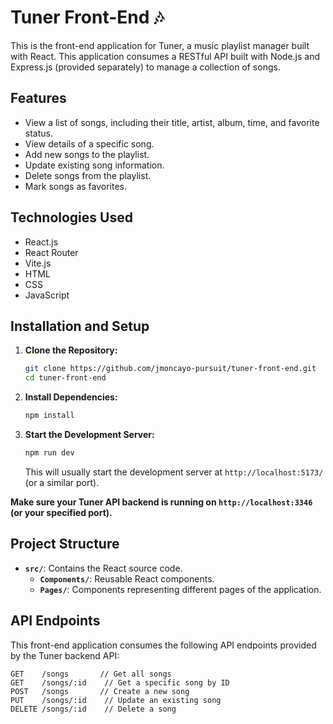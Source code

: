 # Tuner Front-End 🎶

This is the front-end application for Tuner, a music playlist manager built with React. This application consumes a RESTful API built with Node.js and Express.js (provided separately) to manage a collection of songs.

## Features

- View a list of songs, including their title, artist, album, time, and favorite status.
- View details of a specific song.
- Add new songs to the playlist.
- Update existing song information.
- Delete songs from the playlist.
- Mark songs as favorites.

## Technologies Used

- React.js
- React Router
- Vite.js
- HTML
- CSS
- JavaScript

## Installation and Setup

1. **Clone the Repository:**
   ```bash
   git clone https://github.com/jmoncayo-pursuit/tuner-front-end.git
   cd tuner-front-end
   ```

2. **Install Dependencies:**
   ```bash
   npm install
   ```

3. **Start the Development Server:**
   ```bash
   npm run dev
   ```

   This will usually start the development server at `http://localhost:5173/` (or a similar port).

**Make sure your Tuner API backend is running on `http://localhost:3346` (or your specified port).**

## Project Structure

- **`src/`**: Contains the React source code.
  - **`Components/`**: Reusable React components.
  - **`Pages/`**: Components representing different pages of the application.

## API Endpoints

This front-end application consumes the following API endpoints provided by the Tuner backend API:

```
GET    /songs       // Get all songs
GET    /songs/:id    // Get a specific song by ID
POST   /songs       // Create a new song
PUT    /songs/:id    // Update an existing song
DELETE /songs/:id    // Delete a song
```
